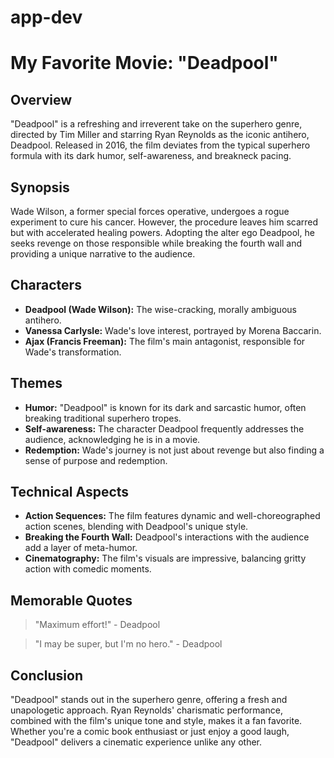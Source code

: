 # app-dev
# My Favorite Movie: "Deadpool"

## Overview

"Deadpool" is a refreshing and irreverent take on the superhero genre, directed by Tim Miller and starring Ryan Reynolds as the iconic antihero, Deadpool. Released in 2016, the film deviates from the typical superhero formula with its dark humor, self-awareness, and breakneck pacing.

## Synopsis

Wade Wilson, a former special forces operative, undergoes a rogue experiment to cure his cancer. However, the procedure leaves him scarred but with accelerated healing powers. Adopting the alter ego Deadpool, he seeks revenge on those responsible while breaking the fourth wall and providing a unique narrative to the audience.

## Characters

- **Deadpool (Wade Wilson):** The wise-cracking, morally ambiguous antihero.
- **Vanessa Carlysle:** Wade's love interest, portrayed by Morena Baccarin.
- **Ajax (Francis Freeman):** The film's main antagonist, responsible for Wade's transformation.

## Themes

- **Humor:** "Deadpool" is known for its dark and sarcastic humor, often breaking traditional superhero tropes.
- **Self-awareness:** The character Deadpool frequently addresses the audience, acknowledging he is in a movie.
- **Redemption:** Wade's journey is not just about revenge but also finding a sense of purpose and redemption.

## Technical Aspects

- **Action Sequences:** The film features dynamic and well-choreographed action scenes, blending with Deadpool's unique style.
- **Breaking the Fourth Wall:** Deadpool's interactions with the audience add a layer of meta-humor.
- **Cinematography:** The film's visuals are impressive, balancing gritty action with comedic moments.

## Memorable Quotes

> "Maximum effort!" - Deadpool

> "I may be super, but I'm no hero." - Deadpool

## Conclusion

"Deadpool" stands out in the superhero genre, offering a fresh and unapologetic approach. Ryan Reynolds' charismatic performance, combined with the film's unique tone and style, makes it a fan favorite. Whether you're a comic book enthusiast or just enjoy a good laugh, "Deadpool" delivers a cinematic experience unlike any other.

